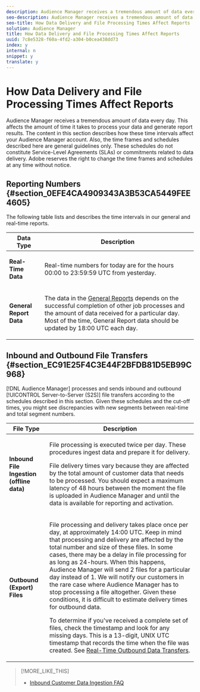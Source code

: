 ```yaml
---
description: Audience Manager receives a tremendous amount of data every day. This affects the amount of time it takes to process your data and generate report results. The content in this section describes how these time intervals affect your Audience Manager account. Also, the time frames and schedules described here are general guidelines only. These schedules do not constitute Service-Level Agreements (SLAs) or commitments related to data delivery. Adobe reserves the right to change the time frames and schedules at any time without notice.
seo-description: Audience Manager receives a tremendous amount of data every day. This affects the amount of time it takes to process your data and generate report results. The content in this section describes how these time intervals affect your Audience Manager account. Also, the time frames and schedules described here are general guidelines only. These schedules do not constitute Service-Level Agreements (SLAs) or commitments related to data delivery. Adobe reserves the right to change the time frames and schedules at any time without notice.
seo-title: How Data Delivery and File Processing Times Affect Reports
solution: Audience Manager
title: How Data Delivery and File Processing Times Affect Reports
uuid: 7c8e5328-f60a-4fd2-a304-b0cea438dd73
index: y
internal: n
snippet: y
translate: y
---
```


# How Data Delivery and File Processing Times Affect Reports

Audience Manager receives a tremendous amount of data every day. This affects the amount of time it takes to process your data and generate report results. The content in this section describes how these time intervals affect your Audience Manager account. Also, the time frames and schedules described here are general guidelines only. These schedules do not constitute Service-Level Agreements (SLAs) or commitments related to data delivery. Adobe reserves the right to change the time frames and schedules at any time without notice.

## Reporting Numbers {#section_0EFE4CA4909343A3B53CA5449FEE4605}

<!-- c_reporting_file_transfer_timeframe.xml -->

The following table lists and describes the time intervals in our general and real-time reports.

<table id="table_73AF95DF5D3A423894486444505D816A"> 
 <thead> 
  <tr> 
   <th colname="col1" class="entry"> Data Type </th> 
   <th colname="col2" class="entry"> Description </th> 
  </tr> 
 </thead>
 <tbody> 
  <tr> 
   <td colname="col1"> <p> <b>Real-Time Data</b> </p> </td> 
   <td colname="col2"> <p> Real-time numbers for today are for the hours 00:00 to 23:59:59 UTC from yesterday. </p> </td> 
  </tr> 
  <tr> 
   <td colname="col1"> <p> <b>General Report Data</b> </p> </td> 
   <td colname="col2"> <p>The data in the <a href="../reporting/general-reports.md#concept_E4686B9B4BE54DFE9599E0868224E027" format="dita" scope="local"> General Reports</a> depends on the successful completion of other job processes and the amount of data received for a particular day. Most of the time, <span class="wintitle"> General Report</span> data should be updated by 18:00 UTC each day. </p> </td> 
  </tr> 
 </tbody> 
</table>

## Inbound and Outbound File Transfers {#section_EC91E25F4C3E44F2BFDB81D5EB99C968}

[!DNL Audience Manager] processes and sends inbound and outbound [!UICONTROL Server-to-Server (S2S)] file transfers according to the schedules described in this section. Given these schedules and the cut-off times, you might see discrepancies with new segments between real-time and total segment numbers.

<table id="table_303BEBA0756F46DDAA98D366A5304374"> 
 <thead> 
  <tr> 
   <th colname="col1" class="entry"> File Type </th> 
   <th colname="col2" class="entry"> Description </th> 
  </tr> 
 </thead>
 <tbody> 
  <tr> 
   <td colname="col1"> <p> <b>Inbound File Ingestion (offline data)</b> </p> </td> 
   <td colname="col2"> <p>File processing is executed twice per day. These procedures ingest data and prepare it for delivery. </p> <p>File delivery times vary because they are affected by the total amount of customer data that needs to be processed. You should expect a maximum latency of 48 hours between the moment the file is uploaded in <span class="keyword"> Audience Manager</span> and until the data is available for reporting and activation. </p> </td> 
  </tr> 
  <tr> 
   <td colname="col1"> <p> <b>Outbound (Export) Files</b> </p> </td> 
   <td colname="col2"> <p>File processing and delivery takes place once per day, at approximately 14:00 UTC. Keep in mind that processing and delivery are affected by the total number and size of these files. In some cases, there may be a delay in file processing for as long as 24-hours. When this happens, <span class="keyword"> Audience Manager</span> will send 2 files for a particular day instead of 1. We will notify our customers in the rare case where <span class="keyword"> Audience Manager</span> has to stop processing a file altogether. Given these conditions, it is difficult to estimate delivery times for outbound data. </p> <p>To determine if you've received a complete set of files, check the timestamp and look for any missing days. This is a 13-digit, UNIX UTC timestamp that records the time when the file was created. See <a href="../c_integration/receiving-audience-data/real-time-outbound-transfers/real-time-outbound-transfers.md#concept_97E489ED9F7B41BBB220D1F55DA9210B" format="dita" scope="local"> Real-Time Outbound Data Transfers</a>. </p> </td> 
  </tr> 
 </tbody> 
</table>

>[!MORE_LIKE_THIS]
>
>* [Inbound Customer Data Ingestion FAQ](faq-inbound-data-ingestion.md#concept_CA81A40C5DD643F899490355C737CE9C)
